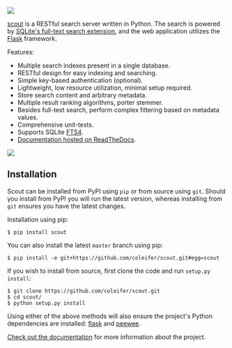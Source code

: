 ![](http://media.charlesleifer.com/blog/photos/scout-logo.png)

[scout](https://scout.readthedocs.io/en/latest/) is a RESTful search server written in Python. The search is powered by [SQLite's full-text search extension](http://sqlite.org/fts3.html), and the web application utilizes the [Flask](http://flask.pocoo.org) framework.

Features:

* Multiple search indexes present in a single database.
* RESTful design for easy indexing and searching.
* Simple key-based authentication (optional).
* Lightweight, low resource utilization, minimal setup required.
* Store search content and arbitrary metadata.
* Multiple result ranking algorithms, porter stemmer.
* Besides full-text search, perform complex filtering based on metadata values.
* Comprehensive unit-tests.
* Supports SQLite [FTS4](http://sqlite.org/fts3.html).
* [Documentation hosted on ReadTheDocs](https://scout.readthedocs.io/en/latest/).

![](https://api.travis-ci.org/coleifer/scout.svg?branch=master)

## Installation

Scout can be installed from PyPI using `pip` or from source using `git`. Should you install from PyPI you will run the latest version, whereas installing from `git` ensures you have the latest changes.

Installation using pip:

```console
$ pip install scout
```

You can also install the latest `master` branch using pip:

```console
$ pip install -e git+https://github.com/coleifer/scout.git#egg=scout
```

If you wish to install from source, first clone the code and run `setup.py install`:

```console
$ git clone https://github.com/coleifer/scout.git
$ cd scout/
$ python setup.py install
```

Using either of the above methods will also ensure the project's Python dependencies are installed: [flask](http://flask.pocoo.org) and [peewee](http://docs.peewee-orm.com).

[Check out the documentation](https://scout.readthedocs.io/en/latest/) for more information about the project.
